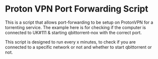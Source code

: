 # Proton VPN Port Forwarding Script
This is a script that allows port-forwarding to be setup on ProtonVPN for a torrenting service. The example here is for checking if the computer is connected to UK#111 & starting qbittorrent-nox with the correct port.

This script is designed to run every x minutes, to check if you are connected to a specific network or not and whether to start qbittorrent or not.
